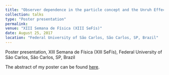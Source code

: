 ```yaml
---
title: "Observer dependence in the particle concept and the Unruh Effect"
collection: talks
type: "Poster presentation"
permalink: 
venue: "XIII Semana de Física (XIII SeFís)"
date: August 25, 2017
location: "Federal University of São Carlos, São Carlos, SP, Brazil"
---
```


Poster presentation, XIII Semana de Física (XIII SeFís), Federal University of São Carlos, São Carlos, SP, Brazil

The abstract of my poster can be found [here](https://sefis.df.ufscar.br/old/2017/uploads/cad_resumo_sefis2017.pdf).
